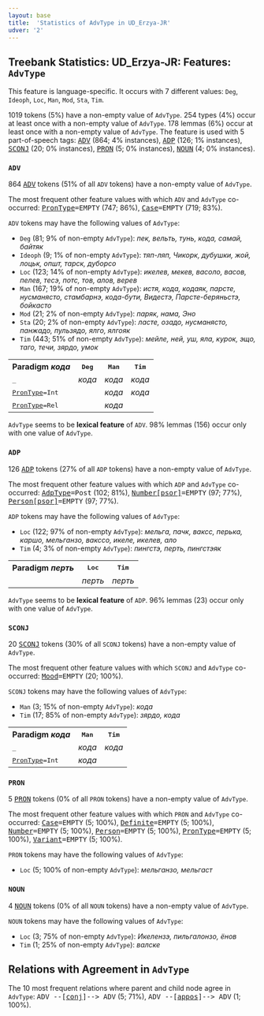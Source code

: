 ```yaml
---
layout: base
title:  'Statistics of AdvType in UD_Erzya-JR'
udver: '2'
---
```


## Treebank Statistics: UD_Erzya-JR: Features: `AdvType`

This feature is language-specific.
It occurs with 7 different values: `Deg`, `Ideoph`, `Loc`, `Man`, `Mod`, `Sta`, `Tim`.

1019 tokens (5%) have a non-empty value of `AdvType`.
254 types (4%) occur at least once with a non-empty value of `AdvType`.
178 lemmas (6%) occur at least once with a non-empty value of `AdvType`.
The feature is used with 5 part-of-speech tags: <tt><a href="myv_jr-pos-ADV.html">ADV</a></tt> (864; 4% instances), <tt><a href="myv_jr-pos-ADP.html">ADP</a></tt> (126; 1% instances), <tt><a href="myv_jr-pos-SCONJ.html">SCONJ</a></tt> (20; 0% instances), <tt><a href="myv_jr-pos-PRON.html">PRON</a></tt> (5; 0% instances), <tt><a href="myv_jr-pos-NOUN.html">NOUN</a></tt> (4; 0% instances).

### `ADV`

864 <tt><a href="myv_jr-pos-ADV.html">ADV</a></tt> tokens (51% of all `ADV` tokens) have a non-empty value of `AdvType`.

The most frequent other feature values with which `ADV` and `AdvType` co-occurred: <tt><a href="myv_jr-feat-PronType.html">PronType</a></tt><tt>=EMPTY</tt> (747; 86%), <tt><a href="myv_jr-feat-Case.html">Case</a></tt><tt>=EMPTY</tt> (719; 83%).

`ADV` tokens may have the following values of `AdvType`:

* `Deg` (81; 9% of non-empty `AdvType`): <em>пек, вельть, тунь, кода, самай, байтяк</em>
* `Ideoph` (9; 1% of non-empty `AdvType`): <em>тяп-ляп, Чикорк, дубушки, жой, лоцьк, општ, тарск, дуборсо</em>
* `Loc` (123; 14% of non-empty `AdvType`): <em>икелев, мекев, васоло, васов, пелев, тесэ, потс, тов, алов, верев</em>
* `Man` (167; 19% of non-empty `AdvType`): <em>истя, кода, кодаяк, парсте, нусманясто, стамбарнэ, кода-бути, Видестэ, Парсте-беряньстэ, бойкасто</em>
* `Mod` (21; 2% of non-empty `AdvType`): <em>паряк, нама, Эно</em>
* `Sta` (20; 2% of non-empty `AdvType`): <em>ласте, озадо, нусманясто, панжадо, пульзядо, ялго, ялгояк</em>
* `Tim` (443; 51% of non-empty `AdvType`): <em>мейле, ней, уш, яла, курок, эщо, таго, течи, зярдо, умок</em>

<table>
  <tr><th>Paradigm <i>кода</i></th><th><tt>Deg</tt></th><th><tt>Man</tt></th><th><tt>Tim</tt></th></tr>
  <tr><td><tt>_</tt></td><td><em>кода</em></td><td><em>кода</em></td><td><em>кода</em></td></tr>
  <tr><td><tt><tt><a href="myv_jr-feat-PronType.html">PronType</a></tt><tt>=Int</tt></tt></td><td></td><td><em>кода</em></td><td><em>кода</em></td></tr>
  <tr><td><tt><tt><a href="myv_jr-feat-PronType.html">PronType</a></tt><tt>=Rel</tt></tt></td><td></td><td><em>кода</em></td><td></td></tr>
</table>

`AdvType` seems to be **lexical feature** of `ADV`. 98% lemmas (156) occur only with one value of `AdvType`.

### `ADP`

126 <tt><a href="myv_jr-pos-ADP.html">ADP</a></tt> tokens (27% of all `ADP` tokens) have a non-empty value of `AdvType`.

The most frequent other feature values with which `ADP` and `AdvType` co-occurred: <tt><a href="myv_jr-feat-AdpType.html">AdpType</a></tt><tt>=Post</tt> (102; 81%), <tt><a href="myv_jr-feat-Number-psor.html">Number[psor]</a></tt><tt>=EMPTY</tt> (97; 77%), <tt><a href="myv_jr-feat-Person-psor.html">Person[psor]</a></tt><tt>=EMPTY</tt> (97; 77%).

`ADP` tokens may have the following values of `AdvType`:

* `Loc` (122; 97% of non-empty `AdvType`): <em>мельга, пачк, ваксс, перька, каршо, мельганзо, вакссо, икеле, икелев, ало</em>
* `Tim` (4; 3% of non-empty `AdvType`): <em>пингстэ, перть, пингстэяк</em>

<table>
  <tr><th>Paradigm <i>перть</i></th><th><tt>Loc</tt></th><th><tt>Tim</tt></th></tr>
  <tr><td><tt></tt></td><td><em>перть</em></td><td><em>перть</em></td></tr>
</table>

`AdvType` seems to be **lexical feature** of `ADP`. 96% lemmas (23) occur only with one value of `AdvType`.

### `SCONJ`

20 <tt><a href="myv_jr-pos-SCONJ.html">SCONJ</a></tt> tokens (30% of all `SCONJ` tokens) have a non-empty value of `AdvType`.

The most frequent other feature values with which `SCONJ` and `AdvType` co-occurred: <tt><a href="myv_jr-feat-Mood.html">Mood</a></tt><tt>=EMPTY</tt> (20; 100%).

`SCONJ` tokens may have the following values of `AdvType`:

* `Man` (3; 15% of non-empty `AdvType`): <em>кода</em>
* `Tim` (17; 85% of non-empty `AdvType`): <em>зярдо, кода</em>

<table>
  <tr><th>Paradigm <i>кода</i></th><th><tt>Man</tt></th><th><tt>Tim</tt></th></tr>
  <tr><td><tt>_</tt></td><td><em>кода</em></td><td><em>кода</em></td></tr>
  <tr><td><tt><tt><a href="myv_jr-feat-PronType.html">PronType</a></tt><tt>=Int</tt></tt></td><td><em>кода</em></td><td></td></tr>
</table>

### `PRON`

5 <tt><a href="myv_jr-pos-PRON.html">PRON</a></tt> tokens (0% of all `PRON` tokens) have a non-empty value of `AdvType`.

The most frequent other feature values with which `PRON` and `AdvType` co-occurred: <tt><a href="myv_jr-feat-Case.html">Case</a></tt><tt>=EMPTY</tt> (5; 100%), <tt><a href="myv_jr-feat-Definite.html">Definite</a></tt><tt>=EMPTY</tt> (5; 100%), <tt><a href="myv_jr-feat-Number.html">Number</a></tt><tt>=EMPTY</tt> (5; 100%), <tt><a href="myv_jr-feat-Person.html">Person</a></tt><tt>=EMPTY</tt> (5; 100%), <tt><a href="myv_jr-feat-PronType.html">PronType</a></tt><tt>=EMPTY</tt> (5; 100%), <tt><a href="myv_jr-feat-Variant.html">Variant</a></tt><tt>=EMPTY</tt> (5; 100%).

`PRON` tokens may have the following values of `AdvType`:

* `Loc` (5; 100% of non-empty `AdvType`): <em>мельганзо, мельгаст</em>

### `NOUN`

4 <tt><a href="myv_jr-pos-NOUN.html">NOUN</a></tt> tokens (0% of all `NOUN` tokens) have a non-empty value of `AdvType`.

`NOUN` tokens may have the following values of `AdvType`:

* `Loc` (3; 75% of non-empty `AdvType`): <em>Икелензэ, пильгалонзо, ёнов</em>
* `Tim` (1; 25% of non-empty `AdvType`): <em>валске</em>

## Relations with Agreement in `AdvType`

The 10 most frequent relations where parent and child node agree in `AdvType`:
<tt>ADV --[<tt><a href="myv_jr-dep-conj.html">conj</a></tt>]--> ADV</tt> (5; 71%),
<tt>ADV --[<tt><a href="myv_jr-dep-appos.html">appos</a></tt>]--> ADV</tt> (1; 100%).

